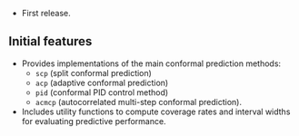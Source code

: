 * First release.

## Initial features

* Provides implementations of the main conformal prediction methods:
  - `scp` (split conformal prediction)
  - `acp` (adaptive conformal prediction)
  - `pid` (conformal PID control method)
  - `acmcp` (autocorrelated multi-step conformal prediction).
* Includes utility functions to compute coverage rates and interval widths for evaluating predictive performance.
